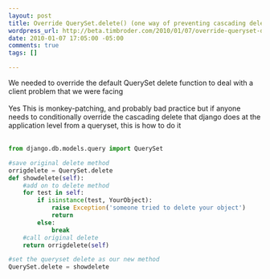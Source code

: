 ```yaml
--- 
layout: post
title: Override QuerySet.delete() (one way of preventing cascading deletes)
wordpress_url: http://beta.timbroder.com/2010/01/07/override-queryset-delete-one-way-of-preventing-cascading-deletes/
date: 2010-01-07 17:05:00 -05:00
comments: true
tags: []

---
```

We needed to override the default QuerySet delete function to deal with a client problem that we were facing<br />
<br />
Yes This is monkey-patching, and probably bad practice but if anyone needs to conditionally override the cascading delete that django does at the application level from a queryset, this is how to do it<br />
<br />
``` python
from django.db.models.query import QuerySet

#save original delete method
orrigdelete = QuerySet.delete
def showdelete(self):
    #add on to delete method
    for test in self:
        if isinstance(test, YourObject):
            raise Exception('someone tried to delete your object')
            return  
        else:
            break   
    #call original delete
    return orrigdelete(self)

#set the queryset delete as our new method
QuerySet.delete = showdelete
``` 
